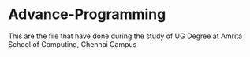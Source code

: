 # Advance-Programming
This are the file that have done during the study of UG Degree at Amrita School of Computing, Chennai Campus

